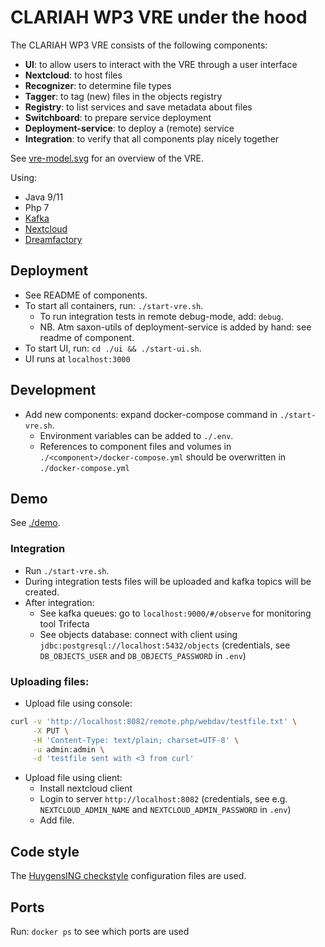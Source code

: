 CLARIAH WP3 VRE under the hood
===

The CLARIAH WP3 VRE consists of the following components:

- **UI**: to allow users to interact with the VRE through a user interface
- **Nextcloud**: to host files
- **Recognizer**: to determine file types
- **Tagger**: to tag (new) files in the objects registry
- **Registry**: to list services and save metadata about files
- **Switchboard**: to prepare service deployment
- **Deployment-service**: to deploy a (remote) service
- **Integration**: to verify that all components play nicely together

See [vre-model.svg](vre-model.svg) for an overview of the VRE.

Using:
- Java 9/11
- Php 7
- [Kafka](https://kafka.apache.org/)
- [Nextcloud](https://nextcloud.com/)
- [Dreamfactory](https://www.dreamfactory.com/)

Deployment
---

- See README of components.
- To start all containers, run: `./start-vre.sh`. 
  - To run integration tests in remote debug-mode, add: `debug`.
  - NB. Atm saxon-utils of deployment-service is added by hand: see readme of component.
- To start UI, run: `cd ./ui && ./start-ui.sh`. 
- UI runs at `localhost:3000`

Development
---

- Add new components: expand docker-compose command in `./start-vre.sh`.
    - Environment variables can be added to `./.env`.
    - References to component files and volumes in `./<component>/docker-compose.yml` should be overwritten in `./docker-compose.yml`
  
Demo
---

See [./demo](./demo/README.md).

### Integration
- Run `./start-vre.sh`.
- During integration tests files will be uploaded and kafka topics will be created.
- After integration:
  - See kafka queues: go to `localhost:9000/#/observe` for monitoring tool Trifecta
  - See objects database: connect with client using `jdbc:postgresql://localhost:5432/objects` (credentials, see `DB_OBJECTS_USER` and `DB_OBJECTS_PASSWORD` in `.env`)

### Uploading files:

- Upload file using console:

```sh
curl -v 'http://localhost:8082/remote.php/webdav/testfile.txt' \
     -X PUT \
     -H 'Content-Type: text/plain; charset=UTF-8' \
     -u admin:admin \
     -d 'testfile sent with <3 from curl'
```

- Upload file using client:
  - Install nextcloud client
  - Login to server `http://localhost:8082` (credentials, see e.g. `NEXTCLOUD_ADMIN_NAME` and `NEXTCLOUD_ADMIN_PASSWORD` in `.env`)
  - Add file.

## Code style

The [HuygensING checkstyle](https://github.com/HuygensING/checkstyle) configuration files are used.

## Ports

Run: `docker ps` to see which ports are used
